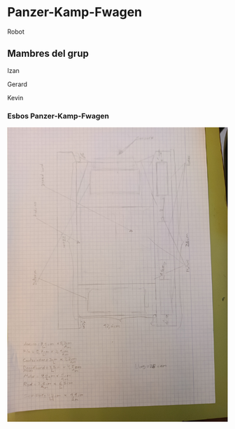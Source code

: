 # Panzer-Kamp-Fwagen
 
 Robot

## Mambres del grup

 Izan
 
 Gerard
 
 Kevin

### Esbos Panzer-Kamp-Fwagen

![Esbos](IMG_20231122_130634.jpg "Panzer-Kamp-Fwagen Esbos")



